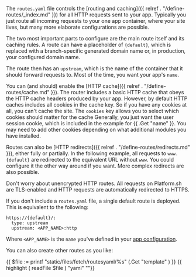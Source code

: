 The `routes.yaml` file controls the [routing and caching]({{ relref . "/define-routes/_index.md" }})
for all HTTP requests sent to your app.
Typically you just route all incoming requests to your one app container, where your site lives,
but many more elaborate configurations are possible.

The two most important parts to configure are the main route itself and its caching rules.
A route can have a placeholder of `{default}`,
which is replaced with a branch-specific generated domain name or, in production, your configured domain name.

The route then has an `upstream`, which is the name of the container that it should forward requests to.
Most of the time, you want your app's `name`.

You can (and should) enable the [HTTP cache]({{ relref . "/define-routes/cache.md" }}).
The router includes a basic HTTP cache that obeys the HTTP cache headers produced by your app.
However, by default HTTP caches includes all cookies in the cache key.
So if you have any cookies at all, you can't cache the site.
The `cookies` key allows you to select which cookies should matter for the cache
Generally, you just want the user session cookie, which is included in the example for {{ .Get "name" }}.
You may need to add other cookies depending on what additional modules you have installed.

Routes can also be [HTTP redirects]({{ relref . "/define-routes/redirects.md" }}), either fully or partially.
In the following example, all requests to `www.{default}` are redirected to the equivalent URL without `www`.
You could configure it the other way around if you want.
More complex redirects are also possible.

Don't worry about unencrypted HTTP routes.
All requests on Platform.sh are TLS-enabled and HTTP requests are automatically redirected to HTTPS.

If you don't include a `routes.yaml` file, a single default route is deployed.
This is equivalent to the following:

``` {location=".platform/routes.yaml"}
https://{default}/:
  type: upstream
  upstream: <APP_NAME>:http
```

Where `<APP_NAME>` is the `name` you've defined in your [app configuration](/create-apps/app-reference.md).

You can also create other routes as you like:

{{ $file := printf "static/files/fetch/routesyaml/%s" (.Get "template" ) }}
{{ highlight ( readFile $file ) "yaml" ""}}

